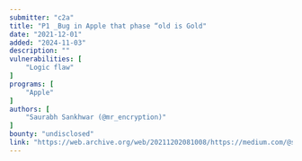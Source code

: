 ```yaml
---
submitter: "c2a"
title: "P1 _Bug in Apple that phase “old is Gold"
date: "2021-12-01"
added: "2024-11-03"
description: ""
vulnerabilities: [
    "Logic flaw"
]
programs: [
    "Apple"
]
authors: [
    "Saurabh Sankhwar (@mr_encryption)"
]
bounty: "undisclosed"
link: "https://web.archive.org/web/20211202081008/https://medium.com/@saurabhsankhwar3/p1-bug-in-apple-that-phase-old-is-gold-6eb99da5bbca"
---
```




